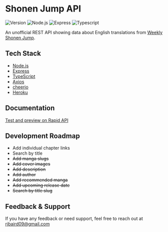 
# Shonen Jump API
![Version](https://img.shields.io/github/package-json/v/Rjbaird/shonen-jump-api?style=for-the-badge)
![Node.js](https://img.shields.io/npm/v/node?color=%23339933&label=Node.js&logo=Node.js&style=for-the-badge)
![Express](https://img.shields.io/npm/v/express?color=000000&label=Express&logo=Express&style=for-the-badge)
![Typescript](https://img.shields.io/npm/v/typescript?color=000000&label=Typescript&logo=Typescript&style=for-the-badge)



An unofficial REST API showing data about English translations from [Weekly Shonen Jump](https://www.viz.com/shonenjump).

## Tech Stack

- [Node.js](https://nodejs.org/en/)
- [Express](https://expressjs.com/)
- [TypeScript](https://www.typescriptlang.org/)
- [Axios](https://axios-http.com/)
- [cheerio](https://cheerio.js.org/)
- [Heroku](https://www.heroku.com/home)

## Documentation

[Test and preview on Rapid API](https://rapidapi.com/Rjbaird/api/unofficial-shonen-jump)

## Development Roadmap

- Add individual chapter links
- Search by title
- ~~Add manga slugs~~
- ~~Add cover images~~
- ~~Add description~~
- ~~Add author~~
- ~~Add recommended manga~~
- ~~Add upcoming release date~~
- ~~Search by title slug~~


## Feedback & Support

If you have any feedback or need support, feel free to reach out at rjbaird09@gmail.com
